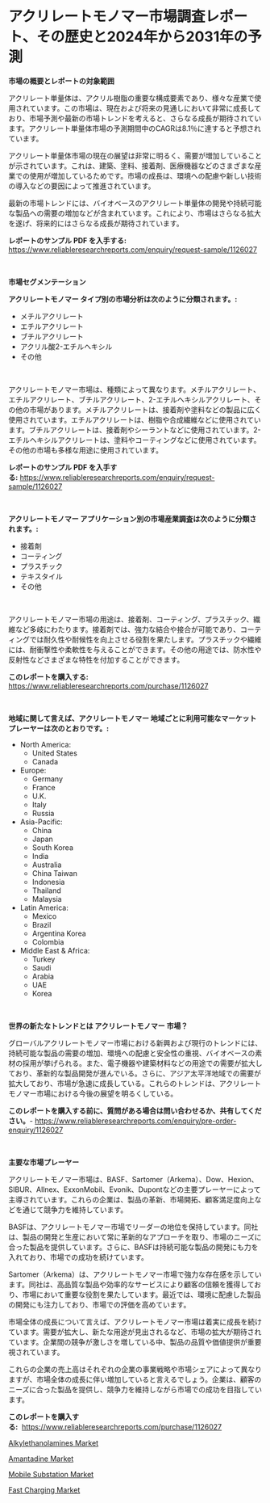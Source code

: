 <p><h1>アクリレートモノマー市場調査レポート、その歴史と2024年から2031年の予測</h1></p><p><strong>市場の概要とレポートの対象範囲</strong></p>
<p><p>アクリレート単量体は、アクリル樹脂の重要な構成要素であり、様々な産業で使用されています。この市場は、現在および将来の見通しにおいて非常に成長しており、市場予測や最新の市場トレンドを考えると、さらなる成長が期待されています。アクリレート単量体市場の予測期間中のCAGRは8.1％に達すると予想されています。</p><p>アクリレート単量体市場の現在の展望は非常に明るく、需要が増加していることが示されています。これは、建築、塗料、接着剤、医療機器などのさまざまな産業での使用が増加しているためです。市場の成長は、環境への配慮や新しい技術の導入などの要因によって推進されています。</p><p>最新の市場トレンドには、バイオベースのアクリレート単量体の開発や持続可能な製品への需要の増加などが含まれています。これにより、市場はさらなる拡大を遂げ、将来的にはさらなる成長が期待されています。</p></p>
<p><strong>レポートのサンプル PDF を入手する:</strong> <a href="https://www.reliableresearchreports.com/enquiry/request-sample/1126027">https://www.reliableresearchreports.com/enquiry/request-sample/1126027</a></p>
<p>&nbsp;</p>
<p><strong>市場セグメンテーション</strong></p>
<p><strong>アクリレートモノマー タイプ別の市場分析は次のように分類されます。:</strong></p>
<p><ul><li>メチルアクリレート</li><li>エチルアクリレート</li><li>ブチルアクリレート</li><li>アクリル酸2-エチルヘキシル</li><li>その他</li></ul></p>
<p>&nbsp;</p>
<p><p>アクリレートモノマー市場は、種類によって異なります。メチルアクリレート、エチルアクリレート、ブチルアクリレート、2-エチルヘキシルアクリレート、その他の市場があります。メチルアクリレートは、接着剤や塗料などの製品に広く使用されています。エチルアクリレートは、樹脂や合成繊維などに使用されています。ブチルアクリレートは、接着剤やシーラントなどに使用されています。2-エチルヘキシルアクリレートは、塗料やコーティングなどに使用されています。その他の市場も多様な用途に使用されています。</p></p>
<p><strong>レポートのサンプル PDF を入手する:</strong>&nbsp;<a href="https://www.reliableresearchreports.com/enquiry/request-sample/1126027">https://www.reliableresearchreports.com/enquiry/request-sample/1126027</a></p>
<p>&nbsp;</p>
<p><strong> アクリレートモノマー アプリケーション別の市場産業調査は次のように分類されます。:</strong></p>
<p><ul><li>接着剤</li><li>コーティング</li><li>プラスチック</li><li>テキスタイル</li><li>その他</li></ul></p>
<p>&nbsp;</p>
<p><p>アクリレートモノマー市場の用途は、接着剤、コーティング、プラスチック、繊維など多岐にわたります。接着剤では、強力な結合や接合が可能であり、コーティングでは耐久性や耐候性を向上させる役割を果たします。プラスチックや繊維には、耐衝撃性や柔軟性を与えることができます。その他の用途では、防水性や反射性などさまざまな特性を付加することができます。</p></p>
<p><strong>このレポートを購入する:</strong>&nbsp; <a href="https://www.reliableresearchreports.com/purchase/1126027">https://www.reliableresearchreports.com/purchase/1126027</a></p>
<p>&nbsp;</p>
<p><strong>地域に関して言えば、アクリレートモノマー 地域ごとに利用可能なマーケットプレーヤーは次のとおりです。:</strong></p>
<p><ul>
    <li>
        North America:
        <ul>
            <li>United States</li>
            <li>Canada</li>
        </ul>
    </li>
    <li>
        Europe:
        <ul>
            <li>Germany</li>
            <li>France</li>
            <li>U.K.</li>
            <li>Italy</li>
            <li>Russia</li>
        </ul>
    </li>
    <li>
        Asia-Pacific:
        <ul>
            <li>China</li>
            <li>Japan</li>
            <li>South Korea</li>
            <li>India</li>
            <li>Australia</li>
            <li>China Taiwan</li>
            <li>Indonesia</li>
            <li>Thailand</li>
            <li>Malaysia</li>
        </ul>
    </li>
    <li>
        Latin America:
        <ul>
            <li>Mexico</li>
            <li>Brazil</li>
            <li>Argentina Korea</li>
            <li>Colombia</li>
        </ul>
    </li>
    <li>
        Middle East & Africa:
        <ul>
            <li>Turkey</li>
            <li>Saudi</li>
            <li>Arabia</li>
            <li>UAE</li>
            <li>Korea</li>
        </ul>
    </li>
    </ul></p>
<p>&nbsp;</p>
<p><strong>世界の新たなトレンドとは アクリレートモノマー 市場？</strong></p>
<p><p>グローバルアクリレートモノマー市場における新興および現行のトレンドには、持続可能な製品の需要の増加、環境への配慮と安全性の重視、バイオベースの素材の採用が挙げられる。また、電子機器や建築材料などの用途での需要が拡大しており、革新的な製品開発が進んでいる。さらに、アジア太平洋地域での需要が拡大しており、市場が急速に成長している。これらのトレンドは、アクリレートモノマー市場における今後の展望を明るくしている。</p></p>
<p><strong>このレポートを購入する前に、質問がある場合は問い合わせるか、共有してください。</strong>- <a href="https://www.reliableresearchreports.com/enquiry/pre-order-enquiry/1126027">https://www.reliableresearchreports.com/enquiry/pre-order-enquiry/1126027</a></p>
<p>&nbsp;</p>
<p><strong>主要な市場プレーヤー</strong></p>
<p><p>アクリレートモノマー市場は、BASF、Sartomer（Arkema）、Dow、Hexion、SIBUR、Allnex、ExxonMobil、Evonik、Dupontなどの主要プレーヤーによって主導されています。これらの企業は、製品の革新、市場開拓、顧客満足度向上などを通じて競争力を維持しています。</p><p>BASFは、アクリレートモノマー市場でリーダーの地位を保持しています。同社は、製品の開発と生産において常に革新的なアプローチを取り、市場のニーズに合った製品を提供しています。さらに、BASFは持続可能な製品の開発にも力を入れており、市場での成功を続けています。</p><p>Sartomer（Arkema）は、アクリレートモノマー市場で強力な存在感を示しています。同社は、高品質な製品や効率的なサービスにより顧客の信頼を獲得しており、市場において重要な役割を果たしています。最近では、環境に配慮した製品の開発にも注力しており、市場での評価を高めています。</p><p>市場全体の成長について言えば、アクリレートモノマー市場は着実に成長を続けています。需要が拡大し、新たな用途が見出されるなど、市場の拡大が期待されています。企業間の競争が激しさを増している中、製品の品質や価値提供が重要視されています。</p><p>これらの企業の売上高はそれぞれの企業の事業戦略や市場シェアによって異なりますが、市場全体の成長に伴い増加していると言えるでしょう。企業は、顧客のニーズに合った製品を提供し、競争力を維持しながら市場での成功を目指しています。</p></p>
<p><strong>このレポートを購入する:</strong>&nbsp;&nbsp;<a href="https://www.reliableresearchreports.com/purchase/1126027">https://www.reliableresearchreports.com/purchase/1126027</a></p>
<p><p><a href="https://github.com/markusgodoy/Market-Research-Report-List-2/blob/main/alkylethanolamines-market.md">Alkylethanolamines Market</a></p><p><a href="https://github.com/luckyshygirl/Market-Research-Report-List-3/blob/main/amantadine-market.md">Amantadine Market</a></p><p><a href="https://view.publitas.com/reportprime-1/mobile-substation-market-size-growth-and-forecast-from-2024-2031/">Mobile Substation Market</a></p><p><a href="https://shimmer-gardenia-37a.notion.site/Fast-Charging-Market-Challenges-Opportunities-and-Growth-Drivers-and-Major-Market-Players-forecas-23929e6605d04bbfad311b59eb29bc38">Fast Charging Market</a></p></p>